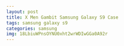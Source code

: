 ```yaml
---
layout: post
title: X Men Gambit Samsung Galaxy S9 Case
tags: samsung galaxy s9
categories: samsung
img: 18LbiuWPnsOYNU0xht2wrWDIwGGa0A92r
---
```

